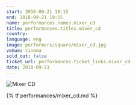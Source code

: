 ```yaml
---
start: 2018-09-21 18:15
end: 2018-09-21 19:15
name: performances.names.mixer_cd
title: performances.titles.mixer_cd
country: 
language: eng
image: performers/square/mixer_cd.jpg
venue: cinema
sold_out: false
ticket_url: performances.ticket_links.mixer_cd
date: 2018-09-21
---
```


<picture>
    <source media="(min-width: 1200px)" srcset="{% asset performers/wide/mixer_cd.jpg @path %}">
    <source media="(min-width: 768px)" srcset="{% asset performers/wide/mixer_cd.jpg @path %}">
    <img src="{% asset performers/square/mixer_cd.jpg @path %}" alt="Mixer CD">
</picture>

{% tf performances/mixer_cd.md %}
